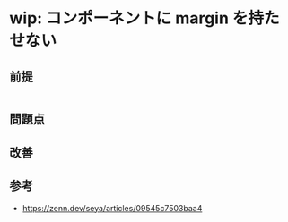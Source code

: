 # wip: コンポーネントに margin を持たせない

## 前提

```tsx

```

## 問題点

## 改善

## 参考

- https://zenn.dev/seya/articles/09545c7503baa4

